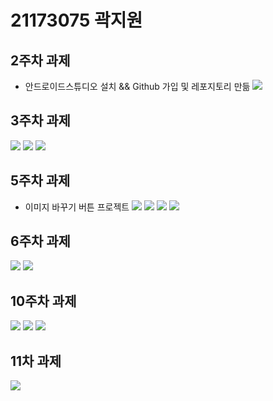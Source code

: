 # 21173075 곽지원

## 2주차 과제
- 안드로이드스튜디오 설치 && Github 가입 및 레포지토리 만듦
 <img width="" height="" src="./pic/2st.png"></img>

## 3주차 과제

<img width="" height="" src="./pic/3주차_메인.png"></img>
<img width="" height="" src="./pic/3주차_네이버.png"></img>
<img width="" height="" src="./pic/3주차_전화걸기.png"></img>

## 5주차 과제
- 이미지 바꾸기 버튼 프로젝트
<img width="" height="" src="./pic/main소스파일.png"></img>
<img width="" height="" src="./pic/java소스파일.png"></img>
<img width="" height="" src="./pic/실행결과1.png"></img>
<img width="" height="" src="./pic/실행결과2.png"></img>

## 6주차 과제

<img width="" height="" src="./pic/img1.png"></img>
<img width="" height="" src="./pic/img2.png"></img>

## 10주차 과제

<img width="" height="" src="./pic/one.jpg"></img>
<img width="" height="" src="./pic/two.jpg"></img>
<img width="" height="" src="./pic/three.jpg"></img>

## 11차 과제

<img width="" height="" src="./pic/png1.png"></img>

